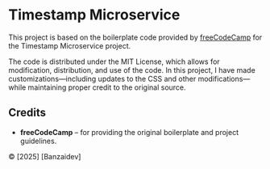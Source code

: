 # Timestamp Microservice

This project is based on the boilerplate code provided by [freeCodeCamp](https://www.freecodecamp.org/learn/apis-and-microservices/apis-and-microservices-projects/timestamp-microservice) for the Timestamp Microservice project.  

The code is distributed under the MIT License, which allows for modification, distribution, and use of the code. In this project, I have made customizations—including updates to the CSS and other modifications—while maintaining proper credit to the original source.

## Credits

- **freeCodeCamp** – for providing the original boilerplate and project guidelines.

© [2025] [Banzaidev]
